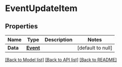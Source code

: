 # EventUpdateItem

## Properties
Name | Type | Description | Notes
------------ | ------------- | ------------- | -------------
**Data** | [**Event**](Event.md) |  | [default to null]

[[Back to Model list]](../README.md#documentation-for-models) [[Back to API list]](../README.md#documentation-for-api-endpoints) [[Back to README]](../README.md)


